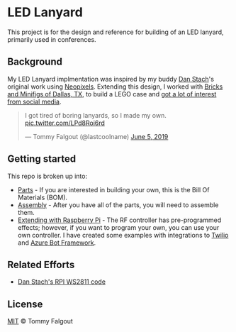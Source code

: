 # LED Lanyard

This project is for the design and reference for building of an LED lanyard, primarily used in conferences.


## Background

My LED Lanyard implmentation was inspired by my buddy [Dan Stach](https://github.com/DanStach/)'s original work using [Neopixels](https://www.adafruit.com/category/168).  Extending this design,  I worked with [Bricks and Minifigs of Dallas, TX](https://www.facebook.com/BAMNorthDallas/), to build a LEGO case and [got a lot of interest from social media](https://twitter.com/lastcoolname/status/1136092293801418753).

<blockquote class="twitter-tweet"><p lang="en" dir="ltr">I got tired of boring lanyards, so I made my own. <a href="https://t.co/LPd8Roi6rd">pic.twitter.com/LPd8Roi6rd</a></p>&mdash; Tommy Falgout (@lastcoolname) <a href="https://twitter.com/lastcoolname/status/1136092293801418753?ref_src=twsrc%5Etfw">June 5, 2019</a></blockquote> <script async src="https://platform.twitter.com/widgets.js" charset="utf-8"></script>


## Getting started

This repo is broken up into:

* [Parts](parts.md) - If you are interested in building your own, this is the Bill Of Materials (BOM).
* [Assembly](assembly.md) - After you have all of the parts, you will need to assemble them.
* [Extending with Raspberry Pi](raspberrypi.md) - The RF controller has pre-programmed effects; however, if you want to program your own, you can use your own controller.  I have created some examples with integrations to [Twilio](https://www.twilio.com/) and [Azure Bot Framework](https://azure.microsoft.com/en-us/services/bot-service/).

## Related Efforts

* [Dan Stach's RPI WS2811 code](https://github.com/DanStach/rpi-ws2811)

## License

[MIT](license.md) © Tommy Falgout
